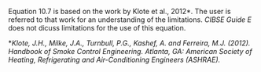 Equation 10.7 is based on the work by Klote et al., 2012*.
The user is referred to that work for an understanding of the
limitations. _CIBSE Guide E_ does not dicuss limitations
for the use of this equation.

*_Klote, J.H., Milke, J.A., Turnbull, P.G., Kashef, A. and Ferreira,
M.J. (2012). Handbook of Smoke Control Engineering. Atlanta, GA:
American Society of Heating, Refrigerating and Air-Conditioning
Engineers (ASHRAE)._